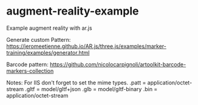 # augment-reality-example
Example augment reality with ar.js

Generate custom Pattern:
https://jeromeetienne.github.io/AR.js/three.js/examples/marker-training/examples/generator.html

Barcode pattern:
https://github.com/nicolocarpignoli/artoolkit-barcode-markers-collection

Notes:
For IIS don't forget to set the mime types.
.patt = application/octet-stream
.gltf = model/gltf+json
.glb = model/gltf-binary
.bin = application/octet-stream